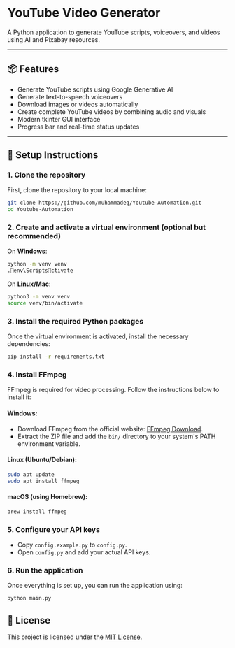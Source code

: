 
# YouTube Video Generator

A Python application to generate YouTube scripts, voiceovers, and videos using AI and Pixabay resources.

---

## 📦 Features

- Generate YouTube scripts using Google Generative AI
- Generate text-to-speech voiceovers
- Download images or videos automatically
- Create complete YouTube videos by combining audio and visuals
- Modern tkinter GUI interface
- Progress bar and real-time status updates

---

## 🔧 Setup Instructions

### 1. **Clone the repository**
First, clone the repository to your local machine:

```bash
git clone https://github.com/muhammadeg/Youtube-Automation.git
cd Youtube-Automation
```

### 2. **Create and activate a virtual environment (optional but recommended)**

On **Windows**:
```bash
python -m venv venv
.env\Scriptsctivate
```

On **Linux/Mac**:
```bash
python3 -m venv venv
source venv/bin/activate
```

### 3. **Install the required Python packages**
Once the virtual environment is activated, install the necessary dependencies:

```bash
pip install -r requirements.txt
```

### 4. **Install FFmpeg**
FFmpeg is required for video processing. Follow the instructions below to install it:

#### Windows:
- Download FFmpeg from the official website: [FFmpeg Download](https://ffmpeg.org/download.html).
- Extract the ZIP file and add the `bin/` directory to your system's PATH environment variable.

#### Linux (Ubuntu/Debian):
```bash
sudo apt update
sudo apt install ffmpeg
```

#### macOS (using Homebrew):
```bash
brew install ffmpeg
```

### 5. **Configure your API keys**
- Copy `config.example.py` to `config.py`.
- Open `config.py` and add your actual API keys.

### 6. **Run the application**

Once everything is set up, you can run the application using:

```bash
python main.py
```

## 📜 License

This project is licensed under the [MIT License](LICENSE).
